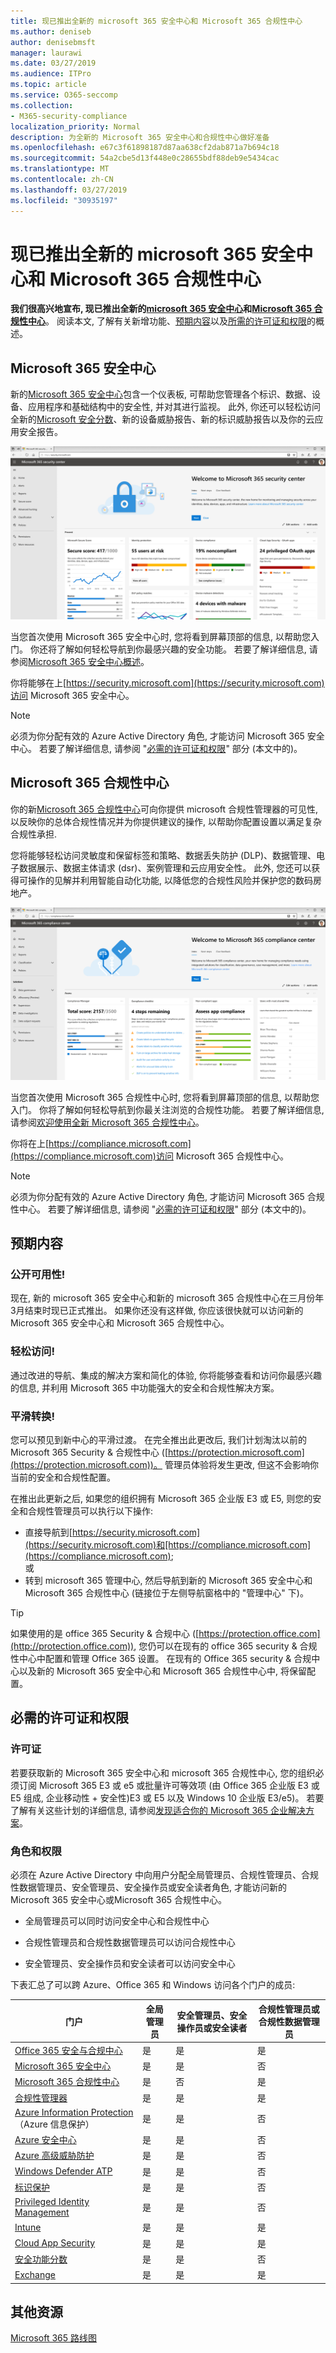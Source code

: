 ```yaml
---
title: 现已推出全新的 microsoft 365 安全中心和 Microsoft 365 合规性中心
ms.author: deniseb
author: denisebmsft
manager: laurawi
ms.date: 03/27/2019
ms.audience: ITPro
ms.topic: article
ms.service: O365-seccomp
ms.collection:
- M365-security-compliance
localization_priority: Normal
description: 为全新的 Microsoft 365 安全中心和合规性中心做好准备
ms.openlocfilehash: e67c3f61898187d87aa638cf2dab871a7b694c18
ms.sourcegitcommit: 54a2cbe5d13f448e0c28655bdf88deb9e5434cac
ms.translationtype: MT
ms.contentlocale: zh-CN
ms.lasthandoff: 03/27/2019
ms.locfileid: "30935197"
---
```

# <a name="the-new-microsoft-365-security-center-and-microsoft-365-compliance-center-are-now-generally-available"></a>现已推出全新的 microsoft 365 安全中心和 Microsoft 365 合规性中心

**我们很高兴地宣布, 现已推出全新的[microsoft 365 安全中心](#microsoft-365-security-center)和[Microsoft 365 合规性中心](#microsoft-365-compliance-center)**。 阅读本文, 了解有关新增功能、[预期内容](#what-to-expect)以及[所需的许可证和权限](#required-licenses-and-permissions)的概述。

## <a name="microsoft-365-security-center"></a>Microsoft 365 安全中心

新的[Microsoft 365 安全中心](overview-security-center.md)包含一个仪表板, 可帮助您管理各个标识、数据、设备、应用程序和基础结构中的安全性, 并对其进行监视。 此外, 你还可以轻松访问全新的[Microsoft 安全分数](microsoft-secure-score.md)、新的设备威胁报告、新的标识威胁报告以及你的云应用安全报告。 

[![新的 Microsoft 365 安全中心](media/m365-security-center.png)](overview-security-center.md)

当您首次使用 Microsoft 365 安全中心时, 您将看到屏幕顶部的信息, 以帮助您入门。 你还将了解如何轻松导航到你最感兴趣的安全功能。 若要了解详细信息, 请参阅[Microsoft 365 安全中心概述](overview-security-center.md)。

你将能够在上[https://security.microsoft.com](https://security.microsoft.com)访问 Microsoft 365 安全中心。 

> [!NOTE]
> 必须为你分配有效的 Azure Active Directory 角色, 才能访问 Microsoft 365 安全中心。 若要了解详细信息, 请参阅 "[必需的许可证和权限](#required-licenses-and-permissions)" 部分 (本文中的)。

## <a name="microsoft-365-compliance-center"></a>Microsoft 365 合规性中心

你的新[Microsoft 365 合规性中心](microsoft-365-compliance-center.md)可向你提供 microsoft 合规性管理器的可见性, 以反映你的总体合规性情况并为你提供建议的操作, 以帮助你配置设置以满足复杂合规性承担. 

您将能够轻松访问灵敏度和保留标签和策略、数据丢失防护 (DLP)、数据管理、电子数据展示、数据主体请求 (dsr)、案例管理和云应用安全性。 此外, 您还可以获得可操作的见解并利用智能自动化功能, 以降低您的合规性风险并保护您的数码房地产。 

[![Microsoft 365 合规性中心](media/m365-compliance-center.png)](microsoft-365-compliance-center.md)

当您首次使用 Microsoft 365 合规性中心时, 您将看到屏幕顶部的信息, 以帮助您入门。 你将了解如何轻松导航到你最关注浏览的合规性功能。 若要了解详细信息, 请参阅[欢迎使用全新 Microsoft 365 合规性中心](microsoft-365-compliance-center.md)。

你将在上[https://compliance.microsoft.com](https://compliance.microsoft.com)访问 Microsoft 365 合规性中心。  

> [!NOTE]
> 必须为你分配有效的 Azure Active Directory 角色, 才能访问 Microsoft 365 合规性中心。 若要了解详细信息, 请参阅 "[必需的许可证和权限](#required-licenses-and-permissions)" 部分 (本文中的)。

## <a name="what-to-expect"></a>预期内容

### <a name="general-availability"></a>公开可用性!

现在, 新的 microsoft 365 安全中心和新的 microsoft 365 合规性中心在三月份年3月结束时现已正式推出。 如果你还没有这样做, 你应该很快就可以访问新的 Microsoft 365 安全中心和 Microsoft 365 合规性中心。

### <a name="easy-access"></a>轻松访问!

通过改进的导航、集成的解决方案和简化的体验, 你将能够查看和访问你最感兴趣的信息, 并利用 Microsoft 365 中功能强大的安全和合规性解决方案。

### <a name="smooth-transition"></a>平滑转换!

您可以预见到新中心的平滑过渡。 在完全推出此更改后, 我们计划淘汰以前的 Microsoft 365 Security & 合规性中心 ([https://protection.microsoft.com](https://protection.microsoft.com))。 管理员体验将发生更改, 但这不会影响你当前的安全和合规性配置。

在推出此更新之后, 如果您的组织拥有 Microsoft 365 企业版 E3 或 E5, 则您的安全和合规性管理员可以执行以下操作:

- 直接导航到[https://security.microsoft.com](https://security.microsoft.com)和[https://compliance.microsoft.com](https://compliance.microsoft.com); <br>或  
- 转到 microsoft 365 管理中心, 然后导航到新的 Microsoft 365 安全中心和 Microsoft 365 合规性中心 (链接位于左侧导航窗格中的 "管理中心" 下)。

> [!TIP]
> 如果使用的是 office 365 Security & 合规中心 ([https://protection.office.com](http://protection.office.com)), 您仍可以在现有的 office 365 security & 合规性中心中配置和管理 Office 365 设置。 在现有的 Office 365 security & 合规中心以及新的 Microsoft 365 安全中心和 Microsoft 365 合规性中心中, 将保留配置。  

## <a name="required-licenses-and-permissions"></a>必需的许可证和权限

### <a name="licenses"></a>许可证

若要获取新的 Microsoft 365 安全中心和 microsoft 365 合规性中心, 您的组织必须订阅 Microsoft 365 E3 或 e5 或批量许可等效项 (由 Office 365 企业版 E3 或 E5 组成, 企业移动性 + 安全性)E3 或 E5 以及 Windows 10 企业版 E3/e5)。 若要了解有关这些计划的详细信息, 请参阅[发现适合你的 Microsoft 365 企业解决方案](https://www.microsoft.com/microsoft-365/compare-all-microsoft-365-plans)。

### <a name="roles-and-permissions"></a>角色和权限

必须在 Azure Active Directory 中向用户分配全局管理员、合规性管理员、合规性数据管理员、安全管理员、安全操作员或安全读者角色, 才能访问新的 Microsoft 365 安全中心或Microsoft 365 合规性中心。

- 全局管理员可以同时访问安全中心和合规性中心

- 合规性管理员和合规性数据管理员可以访问合规性中心

- 安全管理员、安全操作员和安全读者可以访问安全中心

下表汇总了可以跨 Azure、Office 365 和 Windows 访问各个门户的成员:

|门户 |全局管理员 |安全管理员、安全操作员或安全读者|合规性管理员或合规性数据管理员 |
|---------|---------|---------|---------|
|[Office 365 安全与合规中心](https://protection.office.com) |是 |是  |是 |
|[Microsoft 365 安全中心](https://security.microsoft.com) |是  | 是  | 否        |
|[Microsoft 365 合规性中心](https://compliance.microsoft.com) | 是 | 否 | 是 |
|[合规性管理器](https://aka.ms/compliancemanager) |是 | 是 |是  |
|[Azure Information Protection](https://docs.microsoft.com/azure/information-protection)（Azure 信息保护） |是 |是 |否 |
|[Azure 安全中心](https://docs.microsoft.com/azure/security-center/)  |是 |是 |否 |
|[Azure 高级威胁防护](https://docs.microsoft.com/azure-advanced-threat-protection/what-is-atp)  |是 |是 |否 |
|[Windows Defender ATP](https://docs.microsoft.com/windows/security/threat-protection/windows-defender-atp/windows-defender-advanced-threat-protection?ocid=tia-260153000#windows-defender-atp) |是 |是 |否 |
|[标识保护](https://docs.microsoft.com/azure/active-directory/identity-protection)     |是 |是 |否 |
|[Privileged Identity Management](https://docs.microsoft.com/azure/active-directory/privileged-identity-management)     |是 |是 |否 |
|[Intune](https://docs.microsoft.com/intune)     |是 |是 |是 |
|[Cloud App Security](https://docs.microsoft.com/cloud-app-security/)     |是 |是 |是 |
|[安全功能分数](https://docs.microsoft.com/office365/securitycompliance/office-365-secure-score)     |是 |是 |否 |
|[Exchange](https://docs.microsoft.com/exchange/)     |是 |是 |是 |

## <a name="additional-resources"></a>其他资源

[Microsoft 365 路线图](https://www.microsoft.com/microsoft-365/roadmap)

